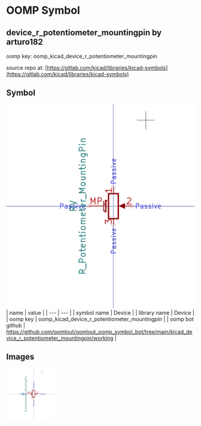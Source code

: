 # OOMP Symbol  
## device_r_potentiometer_mountingpin  by arturo182  
  
oomp key: oomp_kicad_device_r_potentiometer_mountingpin  
  
source repo at: [https://gitlab.com/kicad/libraries/kicad-symbols](https://gitlab.com/kicad/libraries/kicad-symbols)  
## Symbol  
  
[![working.png](working_600.png)](working.png)  
| name | value | 
| --- | --- | 
| symbol name | Device | 
| library name | Device | 
| oomp key | oomp_kicad_device_r_potentiometer_mountingpin | 
| oomp bot github | https://github.com/oomlout/oomlout_oomp_symbol_bot/tree/main/kicad_device_r_potentiometer_mountingpin/working | 
## Images  
  
[![working.png](working_140.png)](working.png)  
